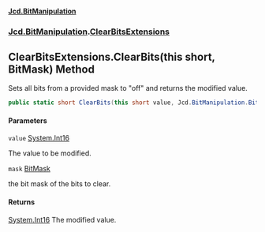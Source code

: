 #### [Jcd.BitManipulation](index.md 'index')
### [Jcd.BitManipulation](Jcd.BitManipulation.md 'Jcd.BitManipulation').[ClearBitsExtensions](Jcd.BitManipulation.ClearBitsExtensions.md 'Jcd.BitManipulation.ClearBitsExtensions')

## ClearBitsExtensions.ClearBits(this short, BitMask) Method

Sets all bits from a provided mask to "off" and returns the modified value.

```csharp
public static short ClearBits(this short value, Jcd.BitManipulation.BitIndexers.BitMask mask);
```
#### Parameters

<a name='Jcd.BitManipulation.ClearBitsExtensions.ClearBits(thisshort,Jcd.BitManipulation.BitIndexers.BitMask).value'></a>

`value` [System.Int16](https://docs.microsoft.com/en-us/dotnet/api/System.Int16 'System.Int16')

The value to be modified.

<a name='Jcd.BitManipulation.ClearBitsExtensions.ClearBits(thisshort,Jcd.BitManipulation.BitIndexers.BitMask).mask'></a>

`mask` [BitMask](Jcd.BitManipulation.BitIndexers.BitMask.md 'Jcd.BitManipulation.BitIndexers.BitMask')

the bit mask of the bits to clear.

#### Returns

[System.Int16](https://docs.microsoft.com/en-us/dotnet/api/System.Int16 'System.Int16')
The modified value.